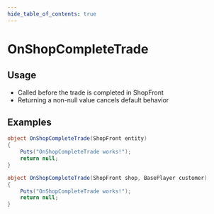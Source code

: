 ```yaml
---
hide_table_of_contents: true
---
```


# OnShopCompleteTrade

## Usage

* Called before the trade is completed in ShopFront
* Returning a non-null value cancels default behavior

## Examples

```csharp title=""
object OnShopCompleteTrade(ShopFront entity)
{
    Puts("OnShopCompleteTrade works!");
    return null;
}
```

```csharp title=""
object OnShopCompleteTrade(ShopFront shop, BasePlayer customer)
{
    Puts("OnShopCompleteTrade works!");
    return null;
}
```
